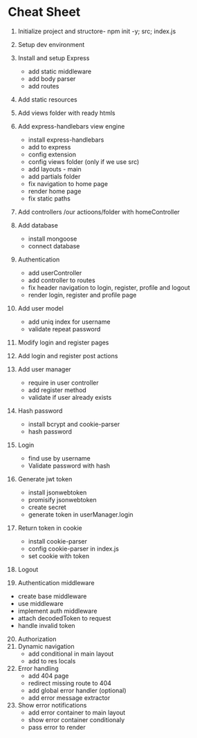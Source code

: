 # Cheat Sheet

1. Initialize project and structore- npm init -y; src; index.js
2. Setup dev environment
3. Install and setup Express
    * add static middleware
    * add body parser
    * add routes
4. Add static resources
5. Add views folder with ready htmls
6. Add express-handlebars view engine
    * install express-handlebars
    * add to express
    * config extension
    * config views folder (only if we use src)
    * add layouts - main
    * add partials folder
    * fix navigation to home page
    * render home page
    * fix static paths
7. Add controllers /our actioons/folder with homeController
8. Add database
    * install mongoose
    * connect database
9. Authentication
    * add userController
    * add controller to routes
    * fix header navigation to login, register, profile and logout
    * render login, register and profile page
10. Add user model
    * add uniq index for username
    * validate repeat password

11. Modify login and register pages
12. Add login and register post actions
13. Add user manager
    * require in user controller
    * add register method
    * validate if user already exists
14. Hash password
    * install bcrypt and cookie-parser
    * hash password
15. Login
    * find use by username
    * Validate password with hash
16. Generate jwt token
    * install jsonwebtoken
    * promisify jsonwebtoken
    * create secret
    * generate token in userManager.login
17. Return token in cookie
    * install cookie-parser
    * config cookie-parser in index.js
    * set cookie with token
18. Logout
19. Authentication middleware
   * create base middleware
   * use middleware
   * implement auth middleware
   * attach decodedToken to request
   * handle invalid token
20. Authorization
21. Dynamic navigation
    * add conditional in main layout
    * add to res locals
22. Error handling
    * add 404 page
    * redirect missing route to 404
    * add global error handler (optional)
    * add error message extractor
23. Show error notifications
    * add error container to main layout
    * show error container conditionaly
    * pass error to render


